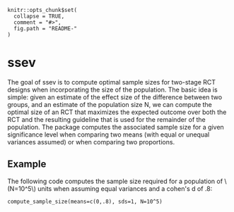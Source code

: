 <!-- README.md is generated from README.Rmd. Please edit that file -->

<pre><code class="r, echo = FALSE">knitr::opts_chunk$set(
  collapse = TRUE,
  comment = &quot;#&gt;&quot;,
  fig.path = &quot;README-&quot;
)
</code></pre>

<h1>ssev</h1>

<p>The goal of ssev is to compute optimal sample sizes for two-stage RCT designs when incorporating the size of the population. The basic idea is simple: given an estimate of the effect size of the difference between two groups, and an estimate of the population size N, we can compute the optimal size of an RCT that maximizes the expected outcome over both the RCT and the resulting guideline that is used for the remainder of the population. The package computes the associated sample size for a given significance level when comparing two means (with equal or unequal variances assumed) or when comparing two proportions. </p>

<h2>Example</h2>

<p>The following code computes the sample size required for a population of \(N=10^5\) units when assuming equal variances and a cohen&#39;s d of .8:</p>

<pre><code class="r example">compute_sample_size(means=c(0,.8), sds=1, N=10^5)
</code></pre>

